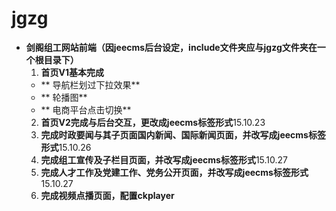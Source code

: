 # jgzg
- **剑阁组工网站前端（因jeecms后台设定，include文件夹应与jgzg文件夹在一个根目录下）**
  1. **首页V1基本完成**
    - ** 导航栏划过下拉效果**  
    - ** 轮播图**
    - ** 电商平台点击切换**
  2. **首页V2完成与后台交互，更改成jeecms标签形式**15.10.23
  3. **完成时政要闻与其子页面国内新闻、国际新闻页面，并改写成jeecms标签形式**15.10.26
  4. **完成组工宣传及子栏目页面，并改写成jeecms标签形式**15.10.27
  5. **完成人才工作及党建工作、党务公开页面，并改写成jeecms标签形式**15.10.27
  6. **完成视频点播页面，配置ckplayer**
